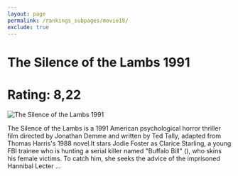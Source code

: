 ```yaml
---
layout: page
permalink: /rankings_subpages/movie18/
exclude: true
---
```

    
# The Silence of the Lambs 1991
# Rating: 8,22
![The Silence of the Lambs 1991](https://fwcdn.pl/fpo/10/47/1047/8022081_1.7.webp)


The Silence of the Lambs is a 1991 American psychological horror thriller film directed by Jonathan Demme and written by Ted Tally, adapted from Thomas Harris's 1988 novel.It stars Jodie Foster as Clarice Starling, a young FBI trainee who is hunting a serial killer named "Buffalo Bill" (), who skins his female victims. To catch him, she seeks the advice of the imprisoned Hannibal Lecter ...